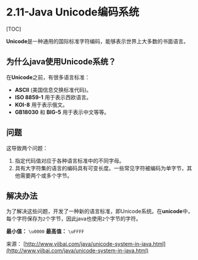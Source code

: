 # 2.11-Java Unicode编码系统

[TOC]

**Unicode**是一种通用的国际标准字符编码，能够表示世界上大多数的书面语言。

## 为什么java使用Unicode系统？

在**Unicode**之前，有很多语言标准：

- **ASCII** (美国信息交换标准代码)。
- **ISO 8859-1** 用于表示西欧语言。
- **KOI-8** 用于表示俄文。
- **GB18030** 和 **BIG-5** 用于表示中文等等。

## 问题

这导致两个问题：

1. 指定代码值对应于各种语言标准中的不同字母。
2. 具有大字符集的语言的编码具有可变长度。一些常见字符被编码为单字节，其他需要两个或多个字节。

## 解决办法

为了解决这些问题，开发了一种新的语言标准，即Unicode系统。在**unicode**中，每个字符保存为`2`个字节，因此java也使用`2`个字节的字符。

**最小值：** `\u0000`
**最高值：** `\uFFFF`

来源： [http://www.yiibai.com/java/unicode-system-in-java.html](http://www.yiibai.com/java/unicode-system-in-java.html)